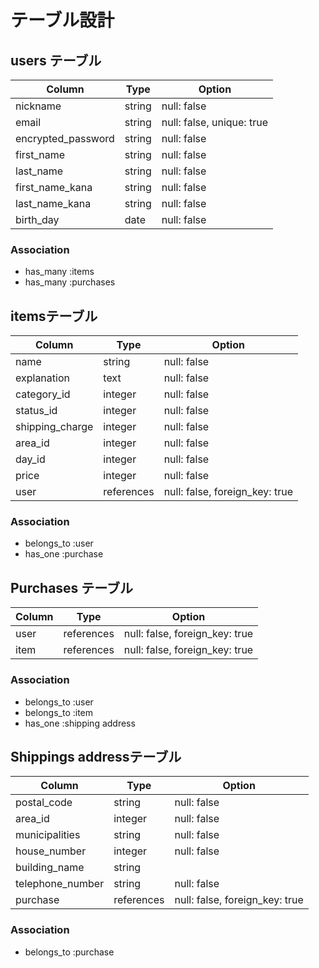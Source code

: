 # テーブル設計

## users テーブル

| Column            | Type          | Option                       |
|------------------ |-------------- |--------------                |
| nickname          | string        |  null: false                 |  
| email             | string        |  null: false, unique: true   |  
| encrypted_password| string        |  null: false                 |  
| first_name        | string        |  null: false                 |  
| last_name         | string        |  null: false                 |  
| first_name_kana   | string        |  null: false                 |
| last_name_kana    | string        |  null: false                 |
| birth_day         | date          |  null: false                 |
###   Association
- has_many :items
- has_many :purchases

 





## itemsテーブル

| Column         | Type         | Option                          |
|----------------|------------- |---------------------------------|
|  name          | string       |null: false                      |  
|  explanation   | text         |null: false                      |  
|  category_id   | integer      |null: false                      |  
|  status_id     | integer      |null: false                      | 
| shipping_charge| integer      |null: false                      | 
|  area_id       | integer      |null: false                      |  
|  day_id        | integer      |null: false                      |  
|  price         | integer      |null: false                      |  
|  user          | references   |null: false, foreign_key: true   |   

###   Association

- belongs_to :user
- has_one :purchase

## Purchases テーブル

| Column         | Type          | Option       |
|----------------|-------------  |--------------|
|  user          | references    |null: false, foreign_key: true   | 
|  item          | references    |null: false, foreign_key: true   | 


###   Association
- belongs_to :user
- belongs_to :item
- has_one    :shipping address

## Shippings addressテーブル

| Column           | Type         | Option                          |
|----------------  |------------- |---------------------------------|
| postal_code      | string       |null: false                      |  
| area_id          | integer      |null: false                      |  
| municipalities   | string       |null: false                      |  
| house_number     | integer      |null: false                      |  
| building_name    | string       |                                 |  
| telephone_number | string       |null: false                      |  
| purchase         | references   |null: false, foreign_key: true   |    

 

###   Association
- belongs_to :purchase

<!-- ## items_imagesテーブル

| Column         | Type          | Option       |
|----------------|-------------  |--------------|
|    image       | ActiveStorage |null: false   |  
|    item_id     | refereces    |null: false, foreign_key: true   |


###   Association
- belongs_to :item -->